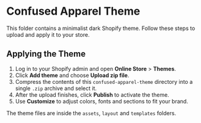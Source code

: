 # Confused Apparel Theme

This folder contains a minimalist dark Shopify theme. Follow these steps to upload and apply it to your store.

## Applying the Theme

1. Log in to your Shopify admin and open **Online Store** > **Themes**.
2. Click **Add theme** and choose **Upload zip file**.
3. Compress the contents of this `confused-apparel-theme` directory into a single `.zip` archive and select it.
4. After the upload finishes, click **Publish** to activate the theme.
5. Use **Customize** to adjust colors, fonts and sections to fit your brand.

The theme files are inside the `assets`, `layout` and `templates` folders.
